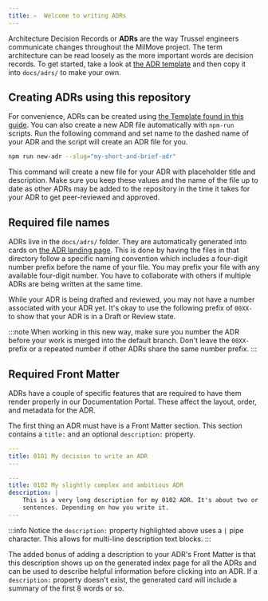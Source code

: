 ```yaml
---
title: ✍️  Welcome to writing ADRs
---
```


Architecture Decision Records or **ADRs** are the way Trussel engineers
communicate changes throughout the MilMove project. The term architecture can be
read loosely as the more important words are decision records. To get started,
take a look at [the ADR template](./template.md) and then copy it into
`docs/adrs/` to make your own.

## Creating ADRs using this repository

For convenience, ADRs can be created using [the Template found in this
guide](./template.md). You can also create a new ADR file automatically with
`npm-run` scripts. Run the following command and set name to the dashed name of
your ADR and the script will create an ADR file for you.

```bash
npm run new-adr --slug="my-short-and-brief-adr"
```

This command will create a new file for your ADR with placeholder title and
description. Make sure you keep these values and the name of the file up to date
as other ADRs may be added to the repository in the time it takes for your ADR
to get peer-reviewed and approved.

## Required file names

ADRs live in the `docs/adrs/` folder. They are automatically generated into
cards on [the ADR landing page](/docs/adrs/). This is done by having the files
in that directory follow a specific naming convention which includes a
four-digit number prefix before the name of your file. You may prefix your file
with any available four-digit number. You have to collaborate with others if
multiple ADRs are being written at the same time.

While your ADR is being drafted and reviewed, you may not have a number
associated with your ADR yet. It's okay to use the following prefix of `00XX-`
to show that your ADR is in a Draft or Review state.

:::note
When working in this new way, make sure you number the ADR before your work is
merged into the default branch. Don't leave the `00XX-` prefix or a repeated
number if other ADRs share the same number prefix.
:::

## Required Front Matter

ADRs have a couple of specific features that are required to have them render
properly in our Documentation Portal. These affect the layout, order, and
metadata for the ADR.

The first thing an ADR must have is a Front Matter section. This section
contains a `title:` and an optional `description:` property.

```yaml title="A simple Front Matter with just a title."
---
title: 0101 My decision to write an ADR
---
```

```yaml {3} title="A more complicated Front Matter with a multi-line description."
---
title: 0102 My slightly complex and ambitious ADR
description: |
    This is a very long description for my 0102 ADR. It's about two or three
    sentences. Depending on how you write it.
---
```

:::info
Notice the `description:` property highlighted above uses a `|` pipe character.
This allows for multi-line description text blocks.
:::

The added bonus of adding a description to your ADR's Front Matter is that this
description shows up on the generated index page for all the ADRs and can be
used to describe helpful information before clicking into an ADR. If a
`description:` property doesn't exist, the generated card will include a summary
of the first 8 words or so.
